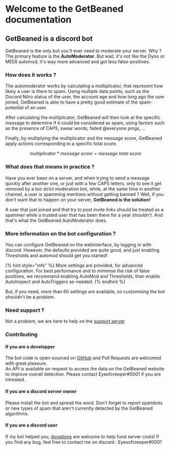# Welcome to the GetBeaned documentation

## GetBeaned is a discord bot

GetBeaned is the only bot you'll ever need to moderate your server. Why ? The primary feature is the **AutoModerator**. But wait, it's not like the Dyno or MEE6 automod, it's way more advanced and got less false-positives.

### How does it works ?

The automoderator works by calculating a multiplicator, that represent how likely a user is there to spam. Using multiple data points, such as the Discord Nitro status of the user, the account age and how long ago the user joined, GetBeaned is able to have a pretty good estimate of the spam-potential of an user.

After calculating the multiplicator, GetBeaned will then look at the specific message to determine if it could be considered as spam, using factors such as the presence of CAPS, swear words, failed @everyone pings, ...

Finally, by multiplying the multiplicator and the message score, GetBeaned apply actions corresponding to a specific total score.

$$
multiplicator * message\ score = message\ total\ score
$$

### What does that means in practice ?

Have you ever been on a server, and when trying to send a message quickly after another one, or just with a few CAPS letters, only to see it get removed by a too strict moderation bot, while, at the same time in another channel, a user is spamming mentions without getting banned ? Well, if you don't want that to happen on your server, **GetBeaned is the solution!**

A user that just joined and that try to post invite links should be treated as a spammer while a trusted user that has been there for a year shouldn't. And that's what the GetBeaned AutoModerator does.

### More information on the bot configuration ?

You can configure GetBeaned on the webinterface, by logging in with discord. However, the defaults provided are quite good, and just enabling Thresholds and automod should get you started!

{% hint style="info" %}
More settings are provided, for advanced configuration. For best performance and to minimise the risk of false positives, we recommand enabling AutoMod and Thresholds, than enable AutoInspect and AutoTriggers as-needed.
{% endhint %}

But, if you need, more than 60 settings are available, so customising the bot shouldn't be a problem.

### Need support ?

Not a problem, we are here to help on the [support server](https://discordapp.com/invite/cPbhK53)

### Contributing

#### If you are a developper

The bot code is open-sourced on [GitHub](https://github.com/getbeaned) and Pull Requests are welcomed with great pleasure.  
An API is available on request to access the data on the GetBeaned website to improve overall detection. Please contact Eyeofcreeper\#0001 if you are intrested.

#### If you are a discord server owner

Please install the bot and spread the word. Don't forget to report spambots or new types of spam that aren't currently detected by the GetBeaned algorithms.

#### If you are a discord user

If my bot helped you, [donations](https://www.paypal.me/duckduckhunt) are welcome to help fund server costs! If you find any bug, feel free to contact me on discord : Eyesofcreeper\#0001

 



